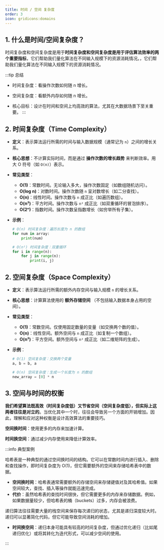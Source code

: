```yaml
---
title: 时间 / 空间 复杂度
order: 3
icon: gridicons:domains
---
```


## 1. 什么是时间/空间复杂度？

时间复杂度和空间复杂度是用于**时间复杂度和空间复杂度是用于评估算法效率的两个重要指标**，它们帮助我们量化算法在不同输入规模下的资源消耗情况。，它们帮助我们量化算法在不同输入规模下的资源消耗情况。

:::tip 总结
- 时间复杂度：看操作次数如何随 n 增长。

- 空间复杂度：看额外内存如何随 n 增长。

- 核心目标：设计在时间和空间上均高效的算法，尤其在大数据场景下至关重要。 
:::

## **2. 时间复杂度（Time Complexity）**

- **定义**：表示算法运行所需的时间与输入数据规模（通常记为 `n`）之间的增长关系。
- **核心思想**：不计算实际时间，而是通过 **操作次数的增长趋势** 来判断效率。用大 O 符号（如 `O(n)`）表示。
- **常见类型**：
  - **O(1)**：常数时间。无论输入多大，操作次数固定（如数组随机访问）。
  - **O(log n)**：对数时间。操作次数随 `n` 呈对数增长（如二分查找）。
  - **O(n)**：线性时间。操作次数与 `n` 成正比（如遍历数组）。
  - **O(n²)**：平方时间。操作次数与 `n²` 成正比（如双重循环的冒泡排序）。
  - **O(2ⁿ)**：指数时间。操作次数呈指数增长（如穷举所有子集）。

- **示例**：

  ```python
  # O(n) 时间复杂度：遍历长度为 n 的数组
  for num in array:
      print(num)
  
  # O(n²) 时间复杂度：双重循环
  for i in range(n):
      for j in range(n):
          print(i, j)
  ```

## **2. 空间复杂度（Space Complexity）**

- **定义**：表示算法运行所需的额外内存空间与输入规模 `n` 的增长关系。

- **核心思想**：计算算法使用的 **额外存储空间** （不包括输入数据本身占用的空间）。

- **常见类型**：

  - **O(1)**：常数空间。仅使用固定数量的变量（如交换两个数的值）。
  - **O(n)**：线性空间。额外空间与 `n` 成正比（如复制一个数组）。
  - **O(n²)**：平方空间。额外空间与 `n²` 成正比（如二维矩阵的生成）。

- **示例**：

  ```python
  # O(1) 空间复杂度：交换两个变量
  a, b = b, a
  
  # O(n) 空间复杂度：生成一个长度为 n 的数组
  new_array = [0] * n
  ```

## **3. 空间与时间的权衡**

**我们希望算法既高效（时间复杂度低）又节省空间（空间复杂度低），但实际上这两者往往是对立的**。当优化其中一个时，往往会导致另一个方面的开销增加。因此，理解和应对这种权衡是设计高效算法的重要技巧。

**空间换时间**：使用更多的内存来加速计算。

**时间换空间**：通过减少内存使用来降低计算效率。

:::info 典型案例

哈希表是一种典型的通过空间换时间的结构。它可以在常数时间内进行插入、删除和查找操作，即时间复杂度为 O(1)，但它需要额外的空间来存储哈希表中的数据。

- **空间换时间**：哈希表通常需要额外的存储空间来存储键值对及其哈希值。如果空间较大，查找、插入等操作就能迅速完成。
- **代价**：虽然哈希表的查找时间很快，但它需要更多的内存来存储数据。例如，如果数据量较少，但哈希表的桶（buckets）过多，内存会被浪费。

递归算法往往需要大量的栈空间来保存每次递归的状态，尤其是递归深度较大时。递归可以显著简化代码，但它可能导致空间消耗的增加。

- **时间换空间**：递归本身可能具有较高的时间复杂度，但通过优化递归（比如尾递归优化）或将其转化为迭代形式，可以减少空间的使用。

:::

